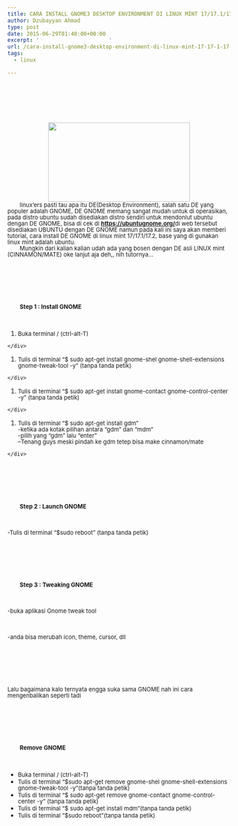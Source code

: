 ```yaml
---
title: CARA INSTALL GNOME3 DESKTOP ENVIRONMENT DI LINUX MINT 17/17.1/17.2
author: Dzubayyan Ahmad
type: post
date: 2015-06-29T01:40:00+00:00
excerpt: '						'
url: /cara-install-gnome3-desktop-environment-di-linux-mint-17-17-1-17-2.aspx
tags:
  - linux

---
```

&nbsp;

<div style="line-height: 100%; margin-bottom: 0in;" align="center">
  <span style="font-family: inherit;"> </span>
</div>

&nbsp;

<div style="clear: both; text-align: center;">
  <span style="font-family: inherit;"><a style="margin-left: 1em; margin-right: 1em;" href="https://2.bp.blogspot.com/-ORZbfDMe8xw/VZCiAoNkscI/AAAAAAAAAoM/1-wwsahRV6A/s1600/activities-overview-applications-420x236.png"><img loading="lazy" decoding="async" src="https://2.bp.blogspot.com/-ORZbfDMe8xw/VZCiAoNkscI/AAAAAAAAAoM/1-wwsahRV6A/s320/activities-overview-applications-420x236.png" alt="" alt="" width="320" height="179" border="0" /></a></span>
</div>

<div style="line-height: 100%; margin-bottom: 0in; orphans: 2; text-indent: 0.29in; widows: 2;" align="left">
  <span style="font-family: inherit;"><span style="font-size: small;">linux’ers pasti tau apa itu DE(Desktop Environment), salah satu DE yang populer adalah GNOME, DE GNOME memang sangat mudah untuk di operasikan, pada distro ubuntu sudah disediakan distro sendiri untuk mendonlut ubuntu dengan DE GNOME, bisa di cek di <a href="https://ubuntugnome.org/"><span lang="en-US"><b>https://ubuntugnome.org/</b></span></a><b></b><span style="font-weight: normal;">di web tersebut disediakan UBUNTU dengan DE GNOME namun pada kali ini saya akan memberi tutorial, cara install DE GNOME di linux mint 17/17.1/17.2, base yang di gunakan linux mint adalah ubuntu.</span></span></span>
</div>

<div style="line-height: 100%; margin-bottom: 0in; orphans: 2; text-indent: 0.29in; widows: 2;" align="left">
  <span style="font-family: inherit;"><span style="font-size: small;"><span style="font-weight: normal;">Mungkin dari kalian kalian udah ada yang bosen dengan DE asli LINUX mint (CINNAMON/MATE) oke lanjut aja deh,, nih tutornya&#8230;</span></span></span><br /> <a name="more"></a>
</div>

&nbsp;

<div style="font-weight: normal; line-height: 100%; margin-bottom: 0in; orphans: 2; text-indent: 0.29in; widows: 2;" align="left">
  <span style="font-family: inherit;"><span style="font-size: small;"> </span></span>
</div>

&nbsp;

<div style="line-height: 100%; margin-bottom: 0in; orphans: 2; text-indent: 0.29in; widows: 2;" align="left">
  <span style="font-family: inherit;"><span style="font-size: small;"><span style="font-style: normal;"><b>Step 1 : Install GNOME</b></span></span></span>
</div>

&nbsp;

  1. <div style="line-height: 100%; margin-bottom: 0in; orphans: 2; widows: 2;" align="left">
      <span style="font-family: inherit;"><span style="font-size: small;"><span style="font-weight: normal;">Buka terminal / (ctrl-alt-T)</span></span></span>
    </div>

  1. <div style="line-height: 100%; margin-bottom: 0in; orphans: 2; widows: 2;" align="left">
      <span style="font-family: inherit;"><span style="font-size: small;"><span style="font-weight: normal;">Tulis di terminal “$ sudo apt-get install gnome-shel gnome-shell-extensions gnome-tweak-tool -y” (tanpa tanda petik)</span></span></span>
    </div>

  1. <div style="line-height: 100%; margin-bottom: 0in; orphans: 2; widows: 2;" align="left">
      <span style="font-family: inherit;"><span style="font-size: small;"><span style="font-weight: normal;">Tulis di terminal “$ sudo apt-get install gnome-contact gnome-control-center -y” (tanpa tanda petik)</span></span></span>
    </div>

  1. <div style="line-height: 100%; margin-bottom: 0in; orphans: 2; widows: 2;" align="left">
      <span style="font-family: inherit;"><span style="font-size: small;"><span style="font-weight: normal;">Tulis di terminal “$ sudo apt-get install gdm”<br /> -ketika ada kotak pilihan antara “gdm” dan “mdm”<br /> -pilih yang “gdm” lalu “enter”<br /> &#8211;Tenang guys meski pindah ke gdm tetep bisa make cinnamon/mate</span></span></span>
    </div>

&nbsp;

<div style="line-height: 100%; margin-bottom: 0in; orphans: 2; text-indent: 0.29in; widows: 2;" align="left">
  <span style="font-family: inherit;"><span style="font-size: small;"> </span></span>
</div>

&nbsp;

<div style="line-height: 100%; margin-bottom: 0in; orphans: 2; text-indent: 0.29in; widows: 2;" align="left">
  <span style="font-family: inherit;"><span style="font-size: small;"><b>Step 2 : Launch GNOME</b></span></span>
</div>

&nbsp;

<div style="line-height: 100%; margin-bottom: 0in; orphans: 2; widows: 2;" align="left">
  <span style="font-family: inherit;"><span style="font-size: small;"><span style="font-weight: normal;">-Tulis di terminal “$sudo reboot” (tanpa tanda petik)</span></span></span>
</div>

&nbsp;

<div style="font-weight: normal; line-height: 100%; margin-bottom: 0in; orphans: 2; widows: 2;" align="left">
  <span style="font-family: inherit;"><span style="font-size: small;"> </span></span>
</div>

&nbsp;

<div style="line-height: 100%; margin-bottom: 0in; orphans: 2; text-indent: 0.29in; widows: 2;" align="left">
  <span style="font-family: inherit;"><span style="font-size: small;"><b>Step 3 : Tweaking GNOME</b></span></span>
</div>

&nbsp;

<div style="line-height: 100%; margin-bottom: 0in; orphans: 2; widows: 2;" align="left">
  <span style="font-family: inherit;"><span style="font-size: small;"><span style="font-weight: normal;">-buka aplikasi Gnome tweak tool</span></span></span>
</div>

&nbsp;

<div style="line-height: 100%; margin-bottom: 0in; orphans: 2; widows: 2;" align="left">
  <span style="font-family: inherit;"><span style="font-size: small;"><span style="font-weight: normal;">-anda bisa merubah icon, theme, cursor, dll</span></span></span>
</div>

&nbsp;

<div style="font-weight: normal; line-height: 100%; margin-bottom: 0in; orphans: 2; widows: 2;" align="left">
  <span style="font-family: inherit;"><span style="font-size: small;"> </span></span>
</div>

&nbsp;

<div style="line-height: 100%; margin-bottom: 0in; orphans: 2; widows: 2;" align="left">
  <span style="font-family: inherit;"><span style="font-size: small;"><span style="font-weight: normal;">Lalu bagaimana kalo ternyata engga suka sama GNOME nah ini cara mengenbalikan seperti tadi</span></span></span>
</div>

&nbsp;

<div style="font-weight: normal; line-height: 100%; margin-bottom: 0in; orphans: 2; widows: 2;" align="left">
  <span style="font-family: inherit;"><span style="font-size: small;"> </span></span>
</div>

&nbsp;

<div style="line-height: 100%; margin-bottom: 0in; orphans: 2; text-indent: 0.29in; widows: 2;" align="left">
  <span style="font-family: inherit;"><span style="font-size: small;"><b>Remove GNOME</b></span></span>
</div>

&nbsp;

  * <div style="line-height: 100%; margin-bottom: 0in; orphans: 2; widows: 2;" align="left">
      <span style="font-family: inherit;"><span style="font-size: small;"><span style="font-weight: normal;">Buka terminal / (ctrl-alt-T)</span></span></span>
    </div>

  * <div style="line-height: 100%; margin-bottom: 0in; orphans: 2; widows: 2;" align="left">
      <span style="font-family: inherit;"><span style="font-size: small;"><span style="font-weight: normal;">Tulis di terminal “$sudo apt-get remove </span><span style="text-decoration: none;"><span style="font-weight: normal;">gnome-shel gnome-shell-extensions gnome-tweak-tool -y”(tanpa tanda petik)</span></span></span></span>
    </div>

  * <div style="line-height: 100%; margin-bottom: 0in; orphans: 2; widows: 2;" align="left">
      <span style="font-family: inherit;"><span style="font-size: small;"><span style="text-decoration: none;"><span style="font-weight: normal;">Tulis di terminal “$ sudo apt-get remove gnome-contact gnome-control-center -y” (tanpa tanda petik)</span></span></span></span>
    </div>

  * <div style="line-height: 100%; margin-bottom: 0in; orphans: 2; widows: 2;" align="left">
      <span style="font-family: inherit;"><span style="font-size: small;"><span style="text-decoration: none;"><span style="font-weight: normal;">Tulis di terminal “$ sudo apt-get install mdm”(tanpa tanda petik)</span></span></span></span>
    </div>

  * <div style="line-height: 100%; margin-bottom: 0in; orphans: 2; widows: 2;" align="left">
      <span style="font-family: inherit;"><span style="font-size: small;"><span style="text-decoration: none;"><span style="font-weight: normal;">Tulis di terminal “$sudo reboot”(tanpa tanda petik)</span></span></span></span>
    </div>